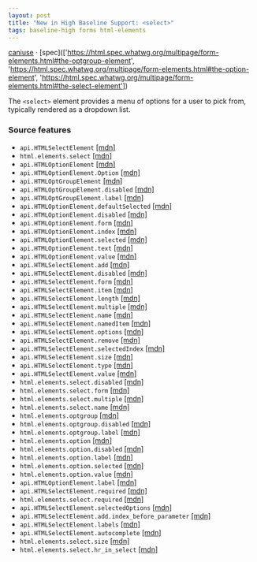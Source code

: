 ```yaml
---
layout: post
title: "New in High Baseline Support: <select>"
tags: baseline-high forms html-elements
---
```


[caniuse](https://caniuse.com/?search=select) · [spec](['https://html.spec.whatwg.org/multipage/form-elements.html#the-optgroup-element', 'https://html.spec.whatwg.org/multipage/form-elements.html#the-option-element', 'https://html.spec.whatwg.org/multipage/form-elements.html#the-select-element'])

The `<select>` element provides a menu of options for a user to pick from, typically rendered as a dropdown list.

### Source features

- ``api.HTMLSelectElement`` [[mdn]](https://developer.mozilla.org/en-US/search?q=api.HTMLSelectElement)
- ``html.elements.select`` [[mdn]](https://developer.mozilla.org/en-US/search?q=html.elements.select)
- ``api.HTMLOptionElement`` [[mdn]](https://developer.mozilla.org/en-US/search?q=api.HTMLOptionElement)
- ``api.HTMLOptionElement.Option`` [[mdn]](https://developer.mozilla.org/en-US/search?q=api.HTMLOptionElement.Option)
- ``api.HTMLOptGroupElement`` [[mdn]](https://developer.mozilla.org/en-US/search?q=api.HTMLOptGroupElement)
- ``api.HTMLOptGroupElement.disabled`` [[mdn]](https://developer.mozilla.org/en-US/search?q=api.HTMLOptGroupElement.disabled)
- ``api.HTMLOptGroupElement.label`` [[mdn]](https://developer.mozilla.org/en-US/search?q=api.HTMLOptGroupElement.label)
- ``api.HTMLOptionElement.defaultSelected`` [[mdn]](https://developer.mozilla.org/en-US/search?q=api.HTMLOptionElement.defaultSelected)
- ``api.HTMLOptionElement.disabled`` [[mdn]](https://developer.mozilla.org/en-US/search?q=api.HTMLOptionElement.disabled)
- ``api.HTMLOptionElement.form`` [[mdn]](https://developer.mozilla.org/en-US/search?q=api.HTMLOptionElement.form)
- ``api.HTMLOptionElement.index`` [[mdn]](https://developer.mozilla.org/en-US/search?q=api.HTMLOptionElement.index)
- ``api.HTMLOptionElement.selected`` [[mdn]](https://developer.mozilla.org/en-US/search?q=api.HTMLOptionElement.selected)
- ``api.HTMLOptionElement.text`` [[mdn]](https://developer.mozilla.org/en-US/search?q=api.HTMLOptionElement.text)
- ``api.HTMLOptionElement.value`` [[mdn]](https://developer.mozilla.org/en-US/search?q=api.HTMLOptionElement.value)
- ``api.HTMLSelectElement.add`` [[mdn]](https://developer.mozilla.org/en-US/search?q=api.HTMLSelectElement.add)
- ``api.HTMLSelectElement.disabled`` [[mdn]](https://developer.mozilla.org/en-US/search?q=api.HTMLSelectElement.disabled)
- ``api.HTMLSelectElement.form`` [[mdn]](https://developer.mozilla.org/en-US/search?q=api.HTMLSelectElement.form)
- ``api.HTMLSelectElement.item`` [[mdn]](https://developer.mozilla.org/en-US/search?q=api.HTMLSelectElement.item)
- ``api.HTMLSelectElement.length`` [[mdn]](https://developer.mozilla.org/en-US/search?q=api.HTMLSelectElement.length)
- ``api.HTMLSelectElement.multiple`` [[mdn]](https://developer.mozilla.org/en-US/search?q=api.HTMLSelectElement.multiple)
- ``api.HTMLSelectElement.name`` [[mdn]](https://developer.mozilla.org/en-US/search?q=api.HTMLSelectElement.name)
- ``api.HTMLSelectElement.namedItem`` [[mdn]](https://developer.mozilla.org/en-US/search?q=api.HTMLSelectElement.namedItem)
- ``api.HTMLSelectElement.options`` [[mdn]](https://developer.mozilla.org/en-US/search?q=api.HTMLSelectElement.options)
- ``api.HTMLSelectElement.remove`` [[mdn]](https://developer.mozilla.org/en-US/search?q=api.HTMLSelectElement.remove)
- ``api.HTMLSelectElement.selectedIndex`` [[mdn]](https://developer.mozilla.org/en-US/search?q=api.HTMLSelectElement.selectedIndex)
- ``api.HTMLSelectElement.size`` [[mdn]](https://developer.mozilla.org/en-US/search?q=api.HTMLSelectElement.size)
- ``api.HTMLSelectElement.type`` [[mdn]](https://developer.mozilla.org/en-US/search?q=api.HTMLSelectElement.type)
- ``api.HTMLSelectElement.value`` [[mdn]](https://developer.mozilla.org/en-US/search?q=api.HTMLSelectElement.value)
- ``html.elements.select.disabled`` [[mdn]](https://developer.mozilla.org/en-US/search?q=html.elements.select.disabled)
- ``html.elements.select.form`` [[mdn]](https://developer.mozilla.org/en-US/search?q=html.elements.select.form)
- ``html.elements.select.multiple`` [[mdn]](https://developer.mozilla.org/en-US/search?q=html.elements.select.multiple)
- ``html.elements.select.name`` [[mdn]](https://developer.mozilla.org/en-US/search?q=html.elements.select.name)
- ``html.elements.optgroup`` [[mdn]](https://developer.mozilla.org/en-US/search?q=html.elements.optgroup)
- ``html.elements.optgroup.disabled`` [[mdn]](https://developer.mozilla.org/en-US/search?q=html.elements.optgroup.disabled)
- ``html.elements.optgroup.label`` [[mdn]](https://developer.mozilla.org/en-US/search?q=html.elements.optgroup.label)
- ``html.elements.option`` [[mdn]](https://developer.mozilla.org/en-US/search?q=html.elements.option)
- ``html.elements.option.disabled`` [[mdn]](https://developer.mozilla.org/en-US/search?q=html.elements.option.disabled)
- ``html.elements.option.label`` [[mdn]](https://developer.mozilla.org/en-US/search?q=html.elements.option.label)
- ``html.elements.option.selected`` [[mdn]](https://developer.mozilla.org/en-US/search?q=html.elements.option.selected)
- ``html.elements.option.value`` [[mdn]](https://developer.mozilla.org/en-US/search?q=html.elements.option.value)
- ``api.HTMLOptionElement.label`` [[mdn]](https://developer.mozilla.org/en-US/search?q=api.HTMLOptionElement.label)
- ``api.HTMLSelectElement.required`` [[mdn]](https://developer.mozilla.org/en-US/search?q=api.HTMLSelectElement.required)
- ``html.elements.select.required`` [[mdn]](https://developer.mozilla.org/en-US/search?q=html.elements.select.required)
- ``api.HTMLSelectElement.selectedOptions`` [[mdn]](https://developer.mozilla.org/en-US/search?q=api.HTMLSelectElement.selectedOptions)
- ``api.HTMLSelectElement.add.index_before_parameter`` [[mdn]](https://developer.mozilla.org/en-US/search?q=api.HTMLSelectElement.add.index_before_parameter)
- ``api.HTMLSelectElement.labels`` [[mdn]](https://developer.mozilla.org/en-US/search?q=api.HTMLSelectElement.labels)
- ``api.HTMLSelectElement.autocomplete`` [[mdn]](https://developer.mozilla.org/en-US/search?q=api.HTMLSelectElement.autocomplete)
- ``html.elements.select.size`` [[mdn]](https://developer.mozilla.org/en-US/search?q=html.elements.select.size)
- ``html.elements.select.hr_in_select`` [[mdn]](https://developer.mozilla.org/en-US/search?q=html.elements.select.hr_in_select)
